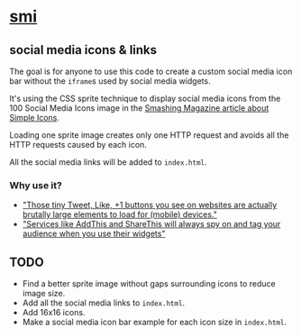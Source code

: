 # [smi](http://nevvix.github.io/smi)

## social media icons &amp; links

The goal is for anyone to use this code to create a custom social media icon bar without the `iframe`s used by social media widgets.

It's using the CSS sprite technique to display social media icons from the 100 Social Media Icons image in the [Smashing Magazine article about Simple Icons](http://www.smashingmagazine.com/2013/03/10/free-brand-icons-color-style-guides-icons).

Loading one sprite image creates only one HTTP request and avoids all the HTTP requests caused by each icon.

All the social media links will be added to `index.html`.

### Why use it?

* ["Those tiny Tweet, Like, +1 buttons you see on websites are actually brutally large elements to load for (mobile) devices."](http://zurb.com/article/883/small-painful-buttons-why-social-media-bu)
* ["Services like AddThis and ShareThis will always spy on and tag your audience when you use their widgets"](http://ma.tt/2014/07/canvas-fingerprinting-addthis)

## TODO

* Find a better sprite image without gaps surrounding icons to reduce image size.
* Add all the social media links to `index.html`.
* Add 16x16 icons.
* Make a social media icon bar example for each icon size in `index.html`.

